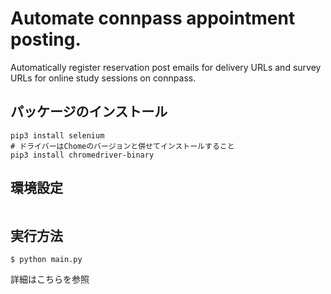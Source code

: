 # Automate connpass appointment posting. 

Automatically register reservation post emails for delivery URLs and survey URLs for online study sessions on connpass.

## パッケージのインストール

```shell
pip3 install selenium
# ドライバーはChomeのバージョンと併せてインストールすること
pip3 install chromedriver-binary
```

## 環境設定

```python

```

## 実行方法

```shell
$ python main.py
```

詳細はこちらを参照

